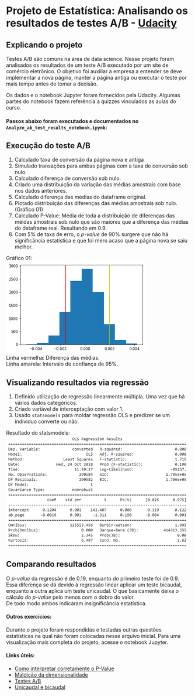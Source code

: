 # Projeto de Estatística: Analisando os resultados de testes A/B - [Udacity](https://www.udacity.com/)

## Explicando o projeto
Testes A/B são comuns na área de data science. 
Nesse projeto foram analisados os resultados de um teste A/B executado por um site de comércio eletrônico. 
O objetivo foi auxiliar a empresa a entender se deve implementar a nova página, manter a página antiga ou executar o teste por mais tempo antes de tomar a decisão.

Os dados e o notebook Jupyter foram fornecidos pela Udacity. Algumas partes do notebook fazem referência a quizzes vinculados as aulas do curso.

#### Passos abaixo foram executados e documentados no `Analyze_ab_test_results_notebook.ipynb`:

## Execução do teste A/B
1. Calculado taxa de conversão da página nova e antiga
2. Simulado transações para ambas páginas com a taxa de conversão sob nulo.
3. Calculado diferença de conversão sob nulo.
4. Criado uma distribuição da variação das médias amostrais com base nos dados anteriores.
5. Calculado diferença das médias do dataframe original.
6. Plotado distribuição das diferenças das médias amostrais sob nulo. (Gráfico 01)
7. Calculado P-Value: Média de toda a distribuição de diferenças das méidas amostrais sob nulo que são maiores que a diferença das médias do dataframe real. Resultando em 0.9.
8. Com 5% de taxa de erro, o _p-value_ de 90% surgere que não há significância estatística e que foi mero acaso que a página nova se saiu melhor.

Gráfico 01: <br />
![graph01](./Graph01.png) <br />
Linha vermelha: Diferença das médias. <br />
Linha amarela: Intervalo de confiança de 95%.

## Visualizando resultados via regressão
1. Definido utilização de regressão linearmente múltipla. Uma vez que há vários dados categóricos.
2. Criado variável de interceptação com valor 1.
3. Usado `statsmodels` para moldar regressão OLS e predizer se um indivíduo converte ou não.

Resultado do statsmodels: <br />
![graph02](./Graph02.png)

## Comparando resultados
O _p-value_ da regressão é de 0.19, enquanto do primeiro teste foi de 0.9. Essa diferença se dá devido à regressão linear aplicar um teste bicaudal, enquanto a outra aplica um teste unicaudal. 
O que basicamente deixa o cálculo do _p-value_ pelo menos com o dobro do valor. <br />
De todo modo ambos indicaram insignificância estatística.

#### Outros exercícios:
Durante o projeto foram respondidas e testadas outras questões estatísticas na qual não foram colocadas nesse arquivo inicial. 
Para uma visualização mais completa do projeto, acesse o notebook Jupyter.

#### Links úteis:
- [Como interpretar corretamente o P-Value](http://blog.minitab.com/blog/adventures-in-statistics-2/how-to-correctly-interpret-p-values)
- [Maldição da dimensionalidade](https://medium.com/@fabiolenine/como-selecionar-atributos-para-resolver-a-maldi%C3%A7%C3%A3o-da-dimensionalidade-5c810bc8449f)
- [Testes A/B](https://blog.hubspot.com/marketing/how-to-do-a-b-testing)
- [Unicaudal e bicaudal](https://statisticsbyjim.com/hypothesis-testing/one-tailed-two-tailed-hypothesis-tests/)
